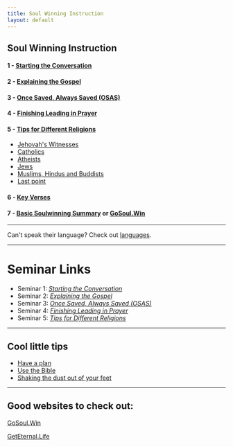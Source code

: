```yaml
---
title: Soul Winning Instruction
layout: default
---
```


## Soul Winning Instruction
#### 1 - [Starting the Conversation](/soulwinning/soulwinning-instruction/starting-the-conversation)
#### 2 - [Explaining the Gospel	](/soulwinning/soulwinning-instruction/explaining-the-gospel)
#### 3 - [Once Saved, Always Saved (OSAS)](/soulwinning/soulwinning-instruction/osas)
#### 4 - [Finishing Leading in Prayer](/soulwinning/soulwinning-instruction/lead-in-prayer)
#### 5 - [Tips for Different Religions](/soulwinning/soulwinning-instruction/religions)
   * [Jehovah's Witnesses](/soulwinning/soulwinning-instruction/religions#jehovahs-witnesses)
   * [Catholics](/soulwinning/soulwinning-instruction/religions#catholics)
   * [Atheists](/soulwinning/soulwinning-instruction/religions#atheists)
   * [Jews](/soulwinning/soulwinning-instruction/religions#jews)
   * [Muslims, Hindus and Buddists](soulwinning/soulwinning-instruction/religion#muslims-hindus-and-buddists)
   * [Last point](soulwinning/soulwinning-instruction/religion#last-point)
#### 6 - [Key Verses](/soulwinning/soulwinning-instruction/key-verses)
#### 7 - [Basic Soulwinning Summary](basic-soulwinning-summary) or [GoSoul.Win](https://gosoul.win)

---

Can't speak their language? Check out [languages](https://bw2h.com).

---

# Seminar Links
*  Seminar 1: *[Starting the Conversation](https://www.youtube.com/watch?v=ixw2db78uSU)*
* Seminar 2: *[Explaining the Gospel](https://www.youtube.com/watch?v=tMnBIA7MMcI)*
* Seminar 3: *[Once Saved, Always Saved (OSAS)](https://www.youtube.com/watch?v=WPIJsm6qhjY)*
* Seminar 4: *[Finishing Leading in Prayer](https://www.youtube.com/watch?v=J-QFWZiYf1c)*
* Seminar 5: *[Tips for Different Religions](https://www.youtube.com/watch?v=Bs5rH9gfm6I)*
---
## Cool little tips

* [Have a plan](https://youtu.be/cLUlV3TSyus)
* [Use the Bible](https://youtu.be/-aCdnXajk4s)
* [Shaking the dust out of your feet](https://youtu.be/g45SOrkgRtc)

---
## Good websites to check out:

[GoSoul.Win](https://gosoul.win/)

[GetEternal.Life](https://geteternal.life)
